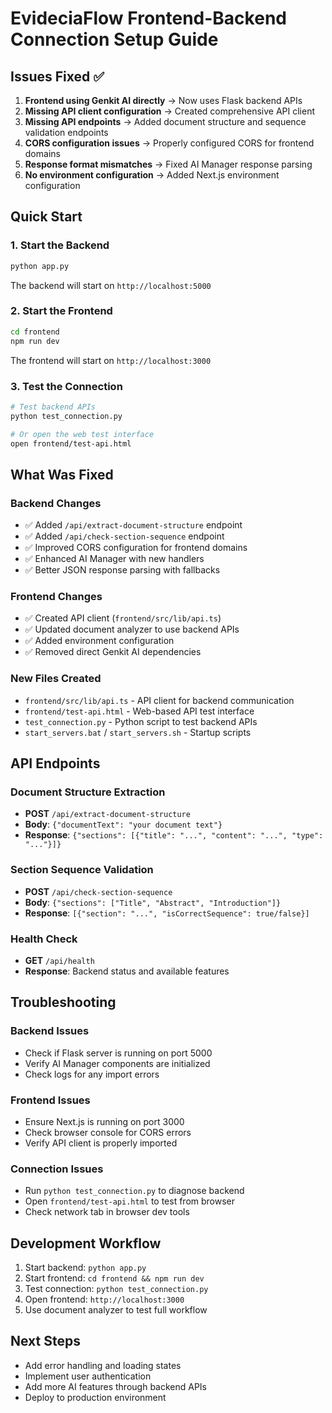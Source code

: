 # EvideciaFlow Frontend-Backend Connection Setup Guide

## Issues Fixed ✅

1. **Frontend using Genkit AI directly** → Now uses Flask backend APIs
2. **Missing API client configuration** → Created comprehensive API client
3. **Missing API endpoints** → Added document structure and sequence validation endpoints
4. **CORS configuration issues** → Properly configured CORS for frontend domains
5. **Response format mismatches** → Fixed AI Manager response parsing
6. **No environment configuration** → Added Next.js environment configuration

## Quick Start

### 1. Start the Backend
```bash
python app.py
```
The backend will start on `http://localhost:5000`

### 2. Start the Frontend
```bash
cd frontend
npm run dev
```
The frontend will start on `http://localhost:3000`

### 3. Test the Connection
```bash
# Test backend APIs
python test_connection.py

# Or open the web test interface
open frontend/test-api.html
```

## What Was Fixed

### Backend Changes
- ✅ Added `/api/extract-document-structure` endpoint
- ✅ Added `/api/check-section-sequence` endpoint  
- ✅ Improved CORS configuration for frontend domains
- ✅ Enhanced AI Manager with new handlers
- ✅ Better JSON response parsing with fallbacks

### Frontend Changes
- ✅ Created API client (`frontend/src/lib/api.ts`)
- ✅ Updated document analyzer to use backend APIs
- ✅ Added environment configuration
- ✅ Removed direct Genkit AI dependencies

### New Files Created
- `frontend/src/lib/api.ts` - API client for backend communication
- `frontend/test-api.html` - Web-based API test interface
- `test_connection.py` - Python script to test backend APIs
- `start_servers.bat` / `start_servers.sh` - Startup scripts

## API Endpoints

### Document Structure Extraction
- **POST** `/api/extract-document-structure`
- **Body**: `{"documentText": "your document text"}`
- **Response**: `{"sections": [{"title": "...", "content": "...", "type": "..."}]}`

### Section Sequence Validation
- **POST** `/api/check-section-sequence`
- **Body**: `{"sections": ["Title", "Abstract", "Introduction"]}`
- **Response**: `[{"section": "...", "isCorrectSequence": true/false}]`

### Health Check
- **GET** `/api/health`
- **Response**: Backend status and available features

## Troubleshooting

### Backend Issues
- Check if Flask server is running on port 5000
- Verify AI Manager components are initialized
- Check logs for any import errors

### Frontend Issues
- Ensure Next.js is running on port 3000
- Check browser console for CORS errors
- Verify API client is properly imported

### Connection Issues
- Run `python test_connection.py` to diagnose backend
- Open `frontend/test-api.html` to test from browser
- Check network tab in browser dev tools

## Development Workflow

1. Start backend: `python app.py`
2. Start frontend: `cd frontend && npm run dev`
3. Test connection: `python test_connection.py`
4. Open frontend: `http://localhost:3000`
5. Use document analyzer to test full workflow

## Next Steps

- Add error handling and loading states
- Implement user authentication
- Add more AI features through backend APIs
- Deploy to production environment
